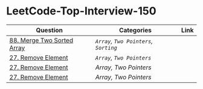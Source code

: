 # LeetCode-Top-Interview-150

|    Question    |          Categories           |           Link              |
|----------------|-------------------------------|-----------------------------|
|<a href="https://github.com/muhammedsamal/LeetCode-Top-Interview-150/tree/main/Array%5CString/88%20Merge%20Sorted%20Array">88. Merge Two Sorted Array</a>|*`Array`, `Two Pointers`, `Sorting`*           |           |
|<a href="https://github.com/muhammedsamal/LeetCode-Top-Interview-150/tree/main/Array%5CString/27%20Remove%20Element">27. Remove Element </a>         |*`Array`, `Two Pointers`*            |           |
|<a href="https://github.com/muhammedsamal/LeetCode-Top-Interview-150/tree/main/Array%5CString/27%20Remove%20Element">27. Remove Element </a>         |*Array, Two Pointers*            |           |
|<a href="https://github.com/muhammedsamal/LeetCode-Top-Interview-150/tree/main/Array%5CString/27%20Remove%20Element">27. Remove Element </a>         |*Array, Two Pointers*            |           |
